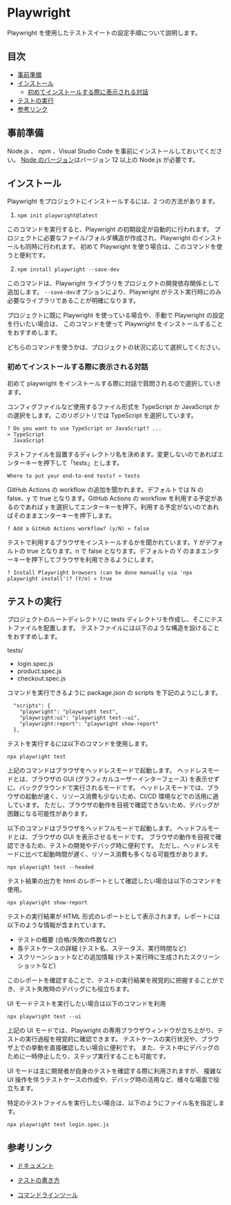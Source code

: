 # Playwright

Playwright を使用したテストスイートの設定手順について説明します。

## 目次

- [事前準備](#事前準備)
- [インストール](#インストール)
  - [初めてインストールする際に表示される対話](#初めてインストールする際に表示される対話)
- [テストの実行](#テストの実行)
- [参考リンク](#参考リンク)

## 事前準備

Node.js 、 npm 、Visual Studio Code を事前にインストールしておいてください。
[Node のバージョン](https://learn.microsoft.com/ja-jp/microsoft-edge/playwright/)はバージョン 12 以上の Node.js が必要です。

## インストール

Playwright をプロジェクトにインストールするには、2 つの方法があります。

1. `npm init playwright@latest`

このコマンドを実行すると、Playwright の初期設定が自動的に行われます。
プロジェクトに必要なファイル/フォルダ構造が作成され、Playwright のインストールも同時に行われます。
初めて Playwright を使う場合は、このコマンドを使うと便利です。

2. `npm install playwright --save-dev`

このコマンドは、Playwright ライブラリをプロジェクトの開発依存関係として追加します。
`--save-dev`オプションにより、Playwright がテスト実行時にのみ必要なライブラリであることが明確になります。

プロジェクトに既に Playwright を使っている場合や、手動で Playwright の設定を行いたい場合は、
このコマンドを使って Playwright をインストールすることをおすすめします。

どちらのコマンドを使うかは、プロジェクトの状況に応じて選択してください。

### 初めてインストールする際に表示される対話

初めて playwright をインストールする際に対話で質問されるので選択していきます。

コンフィグファイルなど使用するファイル形式を TypeScript か JavaScript かの選択をします。このリポジトリでは TypeScript を選択しています。

```
? Do you want to use TypeScript or JavaScript? ...
> TypeScript
  JavaScript
```

テストファイルを設置するディレクトリ名を決めます。変更しないのであればエンターキーを押下して「tests」とします。

```
Where to put your end-to-end tests? » tests
```

GitHub Actions の workflow の追加を聞かれます。デフォルトでは N の false、y で true となります。GitHub Actions の workflow を利用する予定があるのであれば y を選択してエンターキーを押下。利用する予定がないのであればそのままエンターキーを押下します。

```
? Add a GitHub Actions workflow? (y/N) » false
```

テストで利用するブラウザをインストールするかを聞かれています。Y がデフォルトの true となります。n で false となります。デフォルトの Y のままエンターキーを押下してブラウザを利用できるようにします。

```
? Install Playwright browsers (can be done manually via 'npx playwright install')? (Y/n) » true
```

## テストの実行

プロジェクトのルートディレクトリに tests ディレクトリを作成し、そこにテストファイルを配置します。
テストファイルには以下のような構造を設けることをおすすめします。

tests/

- login.spec.js
- product.spec.js
- checkout.spec.js

コマンドを実行できるように package.json の scripts を下記のようにします。

```
  "scripts": {
    "playwright": "playwright test",
    "playwright:ui": "playwright test--ui",
    "playwright:report": "playwright show-report"
  },
```

テストを実行するには以下のコマンドを使用します。

`npx playwright test`

上記のコマンドはブラウザをヘッドレスモードで起動します。
ヘッドレスモードとは、ブラウザの GUI (グラフィカルユーザーインターフェース) を表示せずに、バックグラウンドで実行されるモードです。
ヘッドレスモードでは、ブラウザの起動が速く、リソース消費も少ないため、CI/CD 環境などでの活用に適しています。
ただし、ブラウザの動作を目視で確認できないため、デバッグが困難になる可能性があります。

以下のコマンドはブラウザをヘッドフルモードで起動します。
ヘッドフルモードとは、ブラウザの GUI を表示させるモードです。
ブラウザの動作を目視で確認できるため、テストの開発やデバッグ時に便利です。
ただし、ヘッドレスモードに比べて起動時間が遅く、リソース消費も多くなる可能性があります。

`npx playwright test --headed`

テスト結果の出力を html のレポートとして確認したい場合は以下のコマンドを使用。

`npx playwright show-report`

テストの実行結果が HTML 形式のレポートとして表示されます。レポートには以下のような情報が含まれています。

- テストの概要 (合格/失敗の件数など)
- 各テストケースの詳細 (テスト名、ステータス、実行時間など)
- スクリーンショットなどの追加情報 (テスト実行時に生成されたスクリーンショットなど)

このレポートを確認することで、テストの実行結果を視覚的に把握することができ、テスト失敗時のデバッグにも役立ちます。

UI モードテストを実行したい場合は以下のコマンドを利用

`npx playwright test --ui`

上記の UI モードでは、Playwright の専用ブラウザウィンドウが立ち上がり、テストの実行過程を視覚的に確認できます。
テストケースの実行状況や、ブラウザ上での挙動を直接確認したい場合に便利です。
また、テスト中にデバッグのために一時停止したり、ステップ実行することも可能です。

UI モードは主に開発者が自身のテストを確認する際に利用されますが、
複雑な UI 操作を伴うテストケースの作成や、デバッグ時の活用など、様々な場面で役立ちます。

特定のテストファイルを実行したい場合は、以下のようにファイル名を指定します。

`npx playwright test login.spec.js`

## 参考リンク

- [ドキュメント](https://playwright.dev/docs/intro)

- [テストの書き方](https://playwright.dev/docs/writing-tests)

- [コマンドラインツール](https://playwright.dev/docs/browsers)
